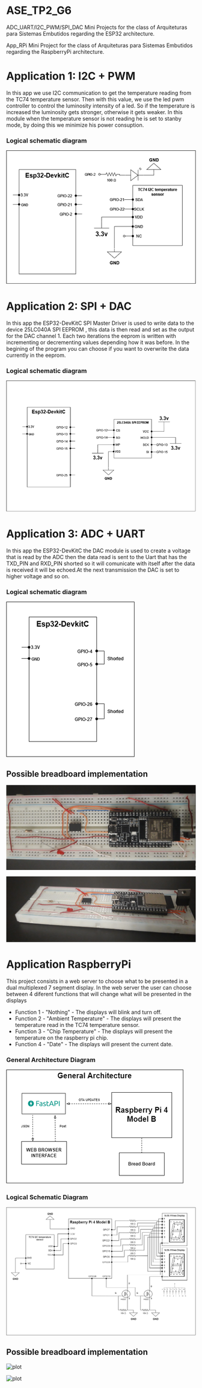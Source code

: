 # ASE_TP2_G6
ADC_UART/I2C_PWM/SPI_DAC Mini Projects for the class of Arquiteturas para Sistemas Embutidos regarding the ESP32 architecture.

App_RPi Mini Project for the class of Arquiteturas para Sistemas Embutidos regarding the RaspberryPi architecture.

# Application 1: I2C + PWM
In this app we use I2C communication to get the temperature reading from the TC74 temperature sensor. Then with this value, we use the led pwm controller to control the luminosity intensity of a led. So if the temperature is increased the luminosity gets stronger, otherwise it gets weaker.
In this module when the temperature sensor is not reading he is set to stanby mode, by doing this we minimize his power consuption.

### Logical schematic diagram
![plot](./I2C_PWM/I2C-PWM.png)

# Application 2: SPI + DAC
In this app the ESP32-DevKitC SPI Master Driver is used to write data to the device 25LC040A SPI EEPROM , this data is then read and set as the output for the DAC channel 1. Each two iterations the eeprom is written with incrementing or decrementing values depending how it was before. In the begining of the program you can choose if you want to overwrite the data currently in the eeprom. 
### Logical schematic diagram
![plot](./SPI_DAC/SPI-DAC.png)

# Application 3: ADC + UART
In this app the ESP32-DevKitC the DAC module is used to create a voltage that is read by the ADC then the data read is sent to the Uart that has the TXD_PIN and RXD_PIN shorted so it will comunicate with itself after the data is received it will be echoed.At the next transmission the DAC is set to higher voltage and so on.
### Logical schematic diagram
![plot](./ADC_UART/ADC-UART.png)


## Possible breadboard implementation
![plot](./top.jpg)

![plot](./side.jpg)




# Application RaspberryPi
This project consists in a web server to choose what to be presented in a dual multiplexed 7 segment display.
In the web server the user can choose between 4 diferent functions that will change what will be presented in the displays

* Function 1 - "Nothing" - The displays will blink and turn off.
* Function 2 - "Ambient Temperature" - The displays will present the temperature read in the TC74 temperature sensor.
* Function 3 - "Chip Temperature" - The displays will present the temperature on the raspberry pi chip.
* Function 4 - "Date" - The displays will present the current date.

### General Architecture Diagram
![plot](./App_RPi/general.png)


### Logical Schematic Diagram
![plot](./App_RPi/diagram.png)
    

## Possible breadboard implementation
![plot](./top_rasbp.jpg)

![plot](./side_rasbp.jpg)
